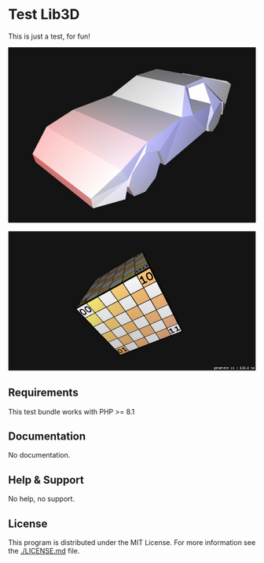 # Test Lib3D

This is just a test, for fun!

![Example 1](/doc/example1.png "Example 1")

![Example 2](/doc/example2.png "Example 2")


## Requirements

This test bundle works with PHP >= 8.1

## Documentation

No documentation.

## Help & Support

No help, no support.

## License

This program is distributed under the MIT License. For more information see the [./LICENSE.md](./LICENSE.md) file.
